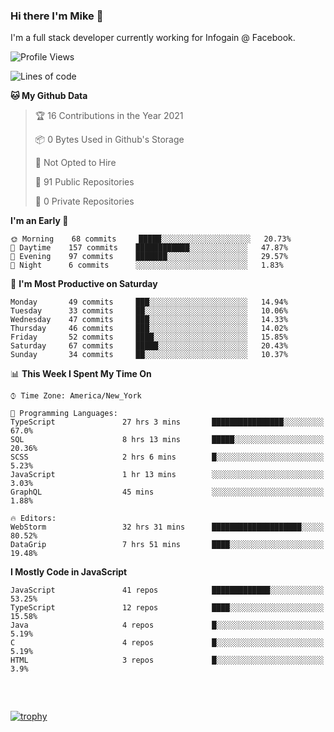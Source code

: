### Hi there I'm Mike 👋
I'm a full stack developer currently working for Infogain @ Facebook.

<!--START_SECTION:waka-->
![Profile Views](http://img.shields.io/badge/Profile%20Views-3-blue)

![Lines of code](https://img.shields.io/badge/From%20Hello%20World%20I%27ve%20Written-1.2%20million%20lines%20of%20code-blue)

**🐱 My Github Data** 

> 🏆 16 Contributions in the Year 2021
 > 
> 📦 0 Bytes Used in Github's Storage 
 > 
> 🚫 Not Opted to Hire
 > 
> 📜 91 Public Repositories 
 > 
> 🔑 0 Private Repositories  
 > 
**I'm an Early 🐤** 

```text
🌞 Morning    68 commits     █████░░░░░░░░░░░░░░░░░░░░   20.73% 
🌆 Daytime    157 commits    ████████████░░░░░░░░░░░░░   47.87% 
🌃 Evening    97 commits     ███████░░░░░░░░░░░░░░░░░░   29.57% 
🌙 Night      6 commits      ░░░░░░░░░░░░░░░░░░░░░░░░░   1.83%

```
📅 **I'm Most Productive on Saturday** 

```text
Monday       49 commits     ███░░░░░░░░░░░░░░░░░░░░░░   14.94% 
Tuesday      33 commits     ██░░░░░░░░░░░░░░░░░░░░░░░   10.06% 
Wednesday    47 commits     ███░░░░░░░░░░░░░░░░░░░░░░   14.33% 
Thursday     46 commits     ███░░░░░░░░░░░░░░░░░░░░░░   14.02% 
Friday       52 commits     ████░░░░░░░░░░░░░░░░░░░░░   15.85% 
Saturday     67 commits     █████░░░░░░░░░░░░░░░░░░░░   20.43% 
Sunday       34 commits     ██░░░░░░░░░░░░░░░░░░░░░░░   10.37%

```


📊 **This Week I Spent My Time On** 

```text
⌚︎ Time Zone: America/New_York

💬 Programming Languages: 
TypeScript               27 hrs 3 mins       ████████████████░░░░░░░░░   67.0% 
SQL                      8 hrs 13 mins       █████░░░░░░░░░░░░░░░░░░░░   20.36% 
SCSS                     2 hrs 6 mins        █░░░░░░░░░░░░░░░░░░░░░░░░   5.23% 
JavaScript               1 hr 13 mins        ░░░░░░░░░░░░░░░░░░░░░░░░░   3.03% 
GraphQL                  45 mins             ░░░░░░░░░░░░░░░░░░░░░░░░░   1.88%

🔥 Editors: 
WebStorm                 32 hrs 31 mins      ████████████████████░░░░░   80.52% 
DataGrip                 7 hrs 51 mins       ████░░░░░░░░░░░░░░░░░░░░░   19.48%

```

**I Mostly Code in JavaScript** 

```text
JavaScript               41 repos            █████████████░░░░░░░░░░░░   53.25% 
TypeScript               12 repos            ████░░░░░░░░░░░░░░░░░░░░░   15.58% 
Java                     4 repos             █░░░░░░░░░░░░░░░░░░░░░░░░   5.19% 
C                        4 repos             █░░░░░░░░░░░░░░░░░░░░░░░░   5.19% 
HTML                     3 repos             █░░░░░░░░░░░░░░░░░░░░░░░░   3.9%

```



<!--END_SECTION:waka-->

##### &nbsp;
[![trophy](https://github-profile-trophy.vercel.app/?username=uptonm&theme=dracula)](https://github.com/ryo-ma/github-profile-trophy)
